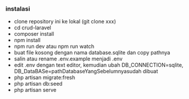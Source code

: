 ### instalasi

- clone repository ini ke lokal (git clone xxx)
- cd crud-laravel
- composer install
- npm install
- npm run dev atau npm run watch
- buat file kosong dengan nama database.sqlite dan copy pathnya
- salin atau rename .env.example menjadi .env
- edit .env dengan text editor, kemudian ubah DB_CONNECTION=sqlite, DB_DataBASe=pathDatabaseYangSebelumnyasudah dibuat
- php artisan migrate:fresh
- php artisan db:seed
- php artisan serve
